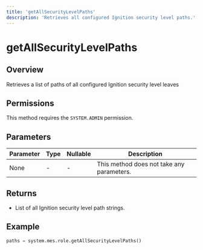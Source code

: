 ```yaml
---
title: 'getAllSecurityLevelPaths'
description: 'Retrieves all configured Ignition security level paths.'
---
```


# getAllSecurityLevelPaths

## Overview

Retrieves a list of paths of all configured Ignition security level leaves

## Permissions

This method requires the `SYSTEM.ADMIN` permission.

## Parameters

| Parameter | Type | Nullable | Description                               |
| --------- | ---- | -------- | ----------------------------------------- |
| None      | -    | -        | This method does not take any parameters. |

## Returns

- List of all Ignition security level path strings.

## Example

```python
paths = system.mes.role.getAllSecurityLevelPaths()
```
